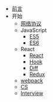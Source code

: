 * [前言](/README)
* 开始
  * [网络协议](./main/network)
  * JavaScript 
    * [ES5](./main/JavaScript/ES5)
    * [ES6](./main/JavaScript/ES6)
  * React
    * [React](./main/React/)
    * [Hook](./main/React/React-hook)
    * [Diff](./main/React/Diff)
    * [Redux](./main/React/Redux)
  * [webpack](./main/webpack/)
  * [CS](./main/basicCS)
  * [Interview](./main/Interview/)
